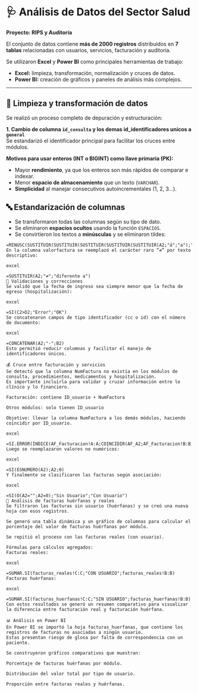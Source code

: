 # 🩺 Análisis de Datos del Sector Salud  
**Proyecto: RIPS y Auditoría**

El conjunto de datos contiene **más de 2000 registros** distribuidos en **7 tablas** relacionadas con usuarios, servicios, facturación y auditoría.  

Se utilizaron **Excel** y **Power BI** como principales herramientas de trabajo:

- **Excel:** limpieza, transformación, normalización y cruces de datos.  
- **Power BI:** creación de gráficos y paneles de análisis más complejos.

---

## 🧹 Limpieza y transformación de datos

Se realizó un proceso completo de depuración y estructuración:

**1. Cambio de columna `id_consulta` y los demas id_identificadores unicos a `general`**  
Se estandarizó el identificador principal para facilitar los cruces entre módulos.

**Motivos para usar enteros (INT o BIGINT) como llave primaria (PK):**
- Mayor **rendimiento**, ya que los enteros son más rápidos de comparar e indexar.  
- Menor **espacio de almacenamiento** que un texto (`VARCHAR`).  
- **Simplicidad** al manejar consecutivos autoincrementales (1, 2, 3...).


## 🔤 Estandarización de columnas

- Se transformaron todas las columnas según su tipo de dato.  
- Se eliminaron **espacios ocultos** usando la función `ESPACIOS`.  
- Se convirtieron los textos a **minúsculas** y se eliminaron tildes:

```excel
=MINUSC(SUSTITUIR(SUSTITUIR(SUSTITUIR(SUSTITUIR(SUSTITUIR(A2;"á";"a");"é";"e");"í";"i");"ó";"o");"ú";"u"))
En la columna valorfactura se reemplazó el carácter raro “≠” por texto descriptivo:

excel

=SUSTITUIR(A2;"≠";"diferente a")
📅 Validaciones y correcciones
Se validó que la fecha de ingreso sea siempre menor que la fecha de egreso (hospitalización):

excel

=SI(C2>D2;"Error";"OK")
Se concatenaron campos de tipo identificador (cc o id) con el número de documento:

excel

=CONCATENAR(A2;"-";B2)
Esto permitió reducir columnas y facilitar el manejo de identificadores únicos.

💰 Cruce entre facturación y servicios
Se detectó que la columna NumFactura no existía en los módulos de consulta, procedimientos, medicamentos y hospitalización.
Es importante incluirla para validar y cruzar información entre lo clínico y lo financiero.

Facturación: contiene ID_usuario + NumFactura

Otros módulos: solo tienen ID_usuario

Objetivo: llevar la columna NumFactura a los demás módulos, haciendo coincidir por ID_usuario.

excel

=SI.ERROR(ÍNDICE(AF_Facturacion!A:A;COINCIDIR(AF_A2;AF_Facturacion!B:B;0));"F0000")
Luego se reemplazaron valores no numéricos:

excel

=SI(ESNUMERO(A2);A2;0)
Y finalmente se clasificaron las facturas según asociación:

excel

=SI(O(A2="";A2=0);"Sin Usuario";"Con Usuario")
🧾 Análisis de facturas huérfanas y reales
Se filtraron las facturas sin usuario (huérfanas) y se creó una nueva hoja con esos registros.

Se generó una tabla dinámica y un gráfico de columnas para calcular el porcentaje del valor de facturas huérfanas por módulo.

Se repitió el proceso con las facturas reales (con usuario).

Fórmulas para cálculos agregados:
Facturas reales:

excel

=SUMAR.SI(facturas_reales!C:C;"CON USUARIO";facturas_reales!B:B)
Facturas huérfanas:

excel

=SUMAR.SI(facturas_huerfanas!C:C;"SIN USUARIO";facturas_huerfanas!B:B)
Con estos resultados se generó un resumen comparativo para visualizar la diferencia entre facturación real y facturación huérfana.

📊 Análisis en Power BI
En Power BI se importó la hoja facturas_huerfanas, que contiene los registros de facturas no asociadas a ningún usuario.
Estas presentan riesgo de glosa por falta de correspondencia con un paciente.

Se construyeron gráficos comparativos que muestran:

Porcentaje de facturas huérfanas por módulo.

Distribución del valor total por tipo de usuario.

Proporción entre facturas reales y huérfanas.
